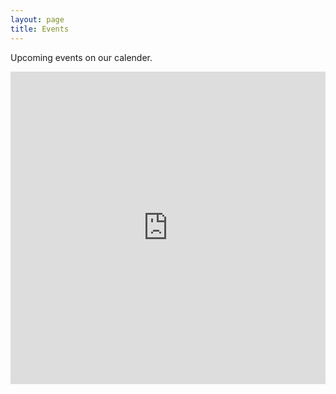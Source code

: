```yaml
---
layout: page
title: Events
---
```


Upcoming events on our calender.

<iframe src="https://www.google.com/calendar/embed?src=carolinaamateurradioclub%40gmail.com&ctz=America/New_York" style="border: 0" width="100%" height="500" frameborder="0" scrolling="no"></iframe>

